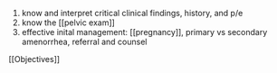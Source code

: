 1. know and interpret critical clinical findings, history, and p/e 
2. know the [[pelvic exam]]
3. effective inital management: [[pregnancy]], primary vs secondary amenorrhea, referral and counsel

[[Objectives]]
